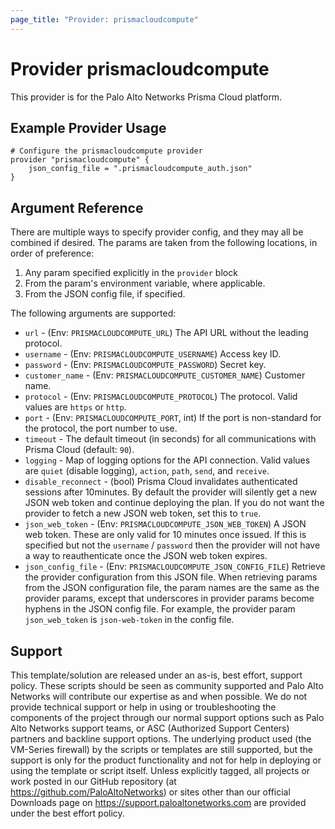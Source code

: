 ```yaml
---
page_title: "Provider: prismacloudcompute"
---
```


# Provider prismacloudcompute

This provider is for the Palo Alto Networks Prisma Cloud platform.

## Example Provider Usage

```hcl
# Configure the prismacloudcompute provider
provider "prismacloudcompute" {
    json_config_file = ".prismacloudcompute_auth.json"
}
```

## Argument Reference

There are multiple ways to specify provider config, and they may all be combined if desired.  The params are taken from the following locations, in order of preference:

1) Any param specified explicitly in the `provider` block
2) From the param's environment variable, where applicable.
3) From the JSON config file, if specified.


The following arguments are supported:

* `url` - (Env: `PRISMACLOUDCOMPUTE_URL`) The API URL without the leading protocol.
* `username` - (Env: `PRISMACLOUDCOMPUTE_USERNAME`) Access key ID.
* `password` - (Env: `PRISMACLOUDCOMPUTE_PASSWORD`) Secret key.
* `customer_name` - (Env: `PRISMACLOUDCOMPUTE_CUSTOMER_NAME`) Customer name.
* `protocol` - (Env: `PRISMACLOUDCOMPUTE_PROTOCOL`) The protocol.  Valid values are `https` or `http`.
* `port` - (Env: `PRISMACLOUDCOMPUTE_PORT`, int) If the port is non-standard for the protocol, the port number to use.
* `timeout` - The default timeout (in seconds) for all communications with Prisma Cloud (default: `90`).
* `logging` - Map of logging options for the API connection.  Valid values are `quiet` (disable logging), `action`, `path`, `send`, and `receive`.
* `disable_reconnect` - (bool) Prisma Cloud invalidates authenticated sessions after 10minutes.  By default the provider will silently get a new JSON web token and continue deploying the plan.  If you do not want the provider to fetch a new JSON web token, set this to `true`.
* `json_web_token` - (Env: `PRISMACLOUDCOMPUTE_JSON_WEB_TOKEN`) A JSON web token.  These are only valid for 10 minutes once issued.  If this is specified but not the `username` / `password` then the provider will not have a way to reauthenticate once the JSON web token expires.
* `json_config_file` - (Env: `PRISMACLOUDCOMPUTE_JSON_CONFIG_FILE`) Retrieve the provider configuration from this JSON file.  When retrieving params from the JSON configuration file, the param names are the same as the provider params, except that underscores in provider params become hyphens in the JSON config file.  For example, the provider param `json_web_token` is `json-web-token` in the config file.

## Support

This template/solution are released under an as-is, best effort, support
policy. These scripts should be seen as community supported and Palo Alto
Networks will contribute our expertise as and when possible. We do not
provide technical support or help in using or troubleshooting the components
of the project through our normal support options such as Palo Alto Networks
support teams, or ASC (Authorized Support Centers) partners and backline
support options. The underlying product used (the VM-Series firewall) by the
scripts or templates are still supported, but the support is only for the
product functionality and not for help in deploying or using the template or
script itself. Unless explicitly tagged, all projects or work posted in our
GitHub repository (at https://github.com/PaloAltoNetworks) or sites other
than our official Downloads page on https://support.paloaltonetworks.com
are provided under the best effort policy.

